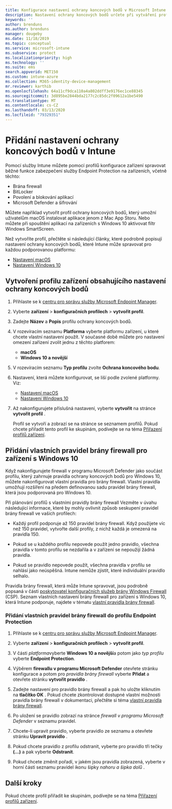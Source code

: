 ```yaml
---
title: Konfigurace nastavení ochrany koncových bodů v Microsoft Intune – Azure | Microsoft Docs
description: Nastavení ochrany koncových bodů určete při vytváření profilu zařízení s macOS nebo Windows 10 v Microsoft Intune.
keywords: ''
author: brenduns
ms.author: brenduns
manager: dougeby
ms.date: 11/18/2019
ms.topic: conceptual
ms.service: microsoft-intune
ms.subservice: protect
ms.localizationpriority: high
ms.technology: ''
ms.suite: ems
search.appverid: MET150
ms.custom: intune-azure
ms.collection: M365-identity-device-management
mr.reviewer: karthib
ms.openlocfilehash: 64a11cf9dca110a4a802ddff3e9176ec1ce88345
ms.sourcegitcommit: 3d895be2844bda2177c2c85dc2f09612a1be5490
ms.translationtype: MT
ms.contentlocale: cs-CZ
ms.lasthandoff: 03/13/2020
ms.locfileid: "79329351"
---
```

# <a name="add-endpoint-protection-settings-in-intune"></a>Přidání nastavení ochrany koncových bodů v Intune

Pomocí služby Intune můžete pomocí profilů konfigurace zařízení spravovat běžné funkce zabezpečení služby Endpoint Protection na zařízeních, včetně těchto:

- Brána firewall
- BitLocker
- Povolení a blokování aplikací
- Microsoft Defender a šifrování

Můžete například vytvořit profil ochrany koncových bodů, který umožní uživatelům macOS instalovat aplikace jenom z Mac App Storu. Nebo můžete při spouštění aplikací na zařízeních s Windows 10 aktivovat filtr Windows SmartScreen.

Než vytvoříte profil, přečtěte si následující články, které podrobně popisují nastavení ochrany koncových bodů, které Intune může spravovat pro každou podporovanou platformu:

- [Nastavení macOS](endpoint-protection-macos.md)
- [Nastavení Windows 10](endpoint-protection-windows-10.md)

## <a name="create-a-device-profile-containing-endpoint-protection-settings"></a>Vytvoření profilu zařízení obsahujícího nastavení ochrany koncových bodů

1. Přihlaste se k [centru pro správu služby Microsoft Endpoint Manager](https://go.microsoft.com/fwlink/?linkid=2109431).

2. Vyberte **zařízení** > **konfiguračních profilech** > **vytvořit profil**.

3. Zadejte **Název** a **Popis** profilu ochrany koncových bodů.

4. V rozevíracím seznamu **Platforma** vyberte platformu zařízení, u které chcete vlastní nastavení použít. V současné době můžete pro nastavení omezení zařízení zvolit jednu z těchto platforem:

   - **macOS**
   - **Windows 10 a novější**

5. V rozevíracím seznamu **Typ profilu** zvolte **Ochrana koncového bodu**.

6. Nastavení, která můžete konfigurovat, se liší podle zvolené platformy. Viz:

   - [Nastavení macOS](endpoint-protection-macos.md)
   - [Nastavení Windows 10](endpoint-protection-windows-10.md)

7. Až nakonfigurujete příslušná nastavení, vyberte **vytvořit** na stránce **vytvořit profil** .

   Profil se vytvoří a zobrazí se na stránce se seznamem profilů. Pokud chcete přiřadit tento profil ke skupinám, podívejte se na téma [Přiřazení profilů zařízení](../configuration/device-profile-assign.md).

## <a name="add-custom-firewall-rules-for-windows-10-devices"></a>Přidání vlastních pravidel brány firewall pro zařízení s Windows 10

Když nakonfigurujete firewall v programu Microsoft Defender jako součást profilu, který zahrnuje pravidla ochrany koncových bodů pro Windows 10, můžete nakonfigurovat vlastní pravidla pro brány firewall. Vlastní pravidla umožňují rozšíření na předem definovanou sadu pravidel brány firewall, která jsou podporovaná pro Windows 10.

Při plánování profilů s vlastními pravidly brány firewall Vezměte v úvahu následující informace, které by mohly ovlivnit způsob seskupení pravidel brány firewall ve vašich profilech:

- Každý profil podporuje až 150 pravidel brány firewall. Když použijete víc než 150 pravidel, vytvořte další profily, z nichž každá je omezená na pravidla 150.

- Pokud se u každého profilu nepovede použít jedno pravidlo, všechna pravidla v tomto profilu se nezdařila a v zařízení se nepoužijí žádná pravidla.

- Pokud se pravidlo nepovede použít, všechna pravidla v profilu se nahlásí jako neúspěšná. Intune nemůže zjistit, které individuální pravidlo selhalo.  

Pravidla brány firewall, která může Intune spravovat, jsou podrobně popsaná v části [poskytovatel konfiguračních služeb brány Windows Firewall]( https://docs.microsoft.com/windows/client-management/mdm/firewall-csp) (CSP). Seznam vlastních nastavení brány firewall pro zařízení s Windows 10, která Intune podporuje, najdete v tématu [vlastní pravidla brány firewall](endpoint-protection-windows-10.md#firewall-rules).

### <a name="to-add-custom-firewall-rules-to-an-endpoint-protection-profile"></a>Přidání vlastních pravidel brány firewall do profilu Endpoint Protection

1. Přihlaste se k [centru pro správu služby Microsoft Endpoint Manager](https://go.microsoft.com/fwlink/?linkid=2109431).

2. Vyberte **zařízení** > **konfiguračních profilech** > **vytvořit profil**.

3. V části *platforma*vyberte **Windows 10 a novější**a potom jako *typ profilu* vyberte **Endpoint Protection**.

4. Výběrem **firewallu v programu Microsoft Defender** otevřete stránku konfigurace a potom pro *pravidla brány firewall* vyberte **Přidat** a otevřete stránku **vytvořit pravidlo** .

5. Zadejte nastavení pro pravidlo brány firewall a pak ho uložte kliknutím na **tlačítko OK** . Pokud chcete zkontrolovat dostupné vlastní možnosti pravidla brány firewall v dokumentaci, přečtěte si téma [vlastní pravidla brány firewall](endpoint-protection-windows-10.md#firewall-rules).

6. Po uložení se pravidlo zobrazí na stránce *firewall v programu Microsoft Defender* v seznamu pravidel.

7. Chcete-li upravit pravidlo, vyberte pravidlo ze seznamu a otevřete stránku **Upravit pravidlo** .

8. Pokud chcete pravidlo z profilu odstranit, vyberte pro pravidlo tři tečky **(...)** a pak vyberte **Odstranit**.

9. Pokud chcete změnit pořadí, v jakém jsou pravidla zobrazená, vyberte v horní části seznamu pravidel ikonu šipky *nahoru a šipka dolů* .

## <a name="next-steps"></a>Další kroky

Pokud chcete profil přiřadit ke skupinám, podívejte se na téma [Přiřazení profilů zařízení](../configuration/device-profile-assign.md).
